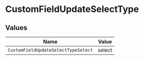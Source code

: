 # CustomFieldUpdateSelectType


## Values

| Name                                | Value                               |
| ----------------------------------- | ----------------------------------- |
| `CustomFieldUpdateSelectTypeSelect` | select                              |